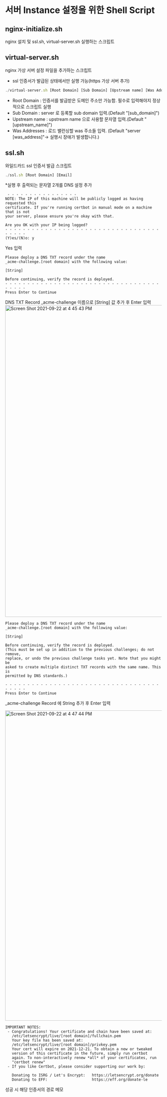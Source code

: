 # 서버 Instance 설정을 위한 Shell Script

## nginx-initialize.sh
nginx 설치 및 ssl.sh, virtual-server.sh 실행하는 스크립트

## virtual-server.sh
nginx 가상 서버 설정 파일을 추가하는 스크립트

* ssl 인증서가 발급된 상태에서만 실행 가능(https 가상 서버 추가)

```js
./virtual-server.sh [Root Domain] [Sub Domain] [Upstream name] [Was Addresses]
```

- Root Domain : 인증서를 발급받은 도메인 주소만 가능함. 필수로 입력해야지 정상적으로 스크립트 실행
- Sub Domain : server 로 등록할 sub domain 입력.(Default "[sub_domain]")
- Upstream name : upstream name 으로 사용할 문자열 입력.(Default "[upstream_name]")
- Was Addresses : 로드 밸런싱할 was 주소들 입력. (Default "server [was_address]"-> 실행시 장애가 발생합니다.)

## ssl.sh
와일드카드 ssl 인증서 발급 스크립트
```js
./ssl.sh [Root Domain] [Email]
```
*실행 후 출력되는 문자열 2개를 DNS 설정 추가

```
 - - - - - - - - - - - - - - - -
NOTE: The IP of this machine will be publicly logged as having requested this
certificate. If you're running certbot in manual mode on a machine that is not
your server, please ensure you're okay with that.

Are you OK with your IP being logged?
- - - - - - - - - - - - - - - - - - - - - - - - - - - - - - - - - - - - - - - -
(Y)es/(N)o: y
```
Yes 입력

```
Please deploy a DNS TXT record under the name
_acme-challenge.[root domain] with the following value:

[String]

Before continuing, verify the record is deployed.
- - - - - - - - - - - - - - - - - - - - - - - - - - - - - - - - - - - - - - - -
Press Enter to Continue
```

DNS TXT Record _acme-challenge 이름으로 [String] 값 추가 후 Enter 입력
<img width="1000" alt="Screen Shot 2021-09-22 at 4 45 43 PM" src="https://user-images.githubusercontent.com/74395748/134303166-16845e03-0747-48a9-90df-f097bde08533.png">



```
Please deploy a DNS TXT record under the name
_acme-challenge.[root domain] with the following value:

[String]

Before continuing, verify the record is deployed.
(This must be set up in addition to the previous challenges; do not remove,
replace, or undo the previous challenge tasks yet. Note that you might be
asked to create multiple distinct TXT records with the same name. This is
permitted by DNS standards.)

- - - - - - - - - - - - - - - - - - - - - - - - - - - - - - - - - - - - - - - -
Press Enter to Continue
```
_acme-challenge Record 에 String 추가 후 Enter 입력

<img width="995" alt="Screen Shot 2021-09-22 at 4 47 44 PM" src="https://user-images.githubusercontent.com/74395748/134303483-e1930211-409b-4c20-8d58-3615a4491a8d.png">

```
IMPORTANT NOTES:
 - Congratulations! Your certificate and chain have been saved at:
   /etc/letsencrypt/live/[root domain]/fullchain.pem
   Your key file has been saved at:
   /etc/letsencrypt/live/[root domain]/privkey.pem
   Your cert will expire on 2021-12-21. To obtain a new or tweaked
   version of this certificate in the future, simply run certbot
   again. To non-interactively renew *all* of your certificates, run
   "certbot renew"
 - If you like Certbot, please consider supporting our work by:

   Donating to ISRG / Let's Encrypt:   https://letsencrypt.org/donate
   Donating to EFF:                    https://eff.org/donate-le
```
성공 시 해당 인증서의 경로 메모
